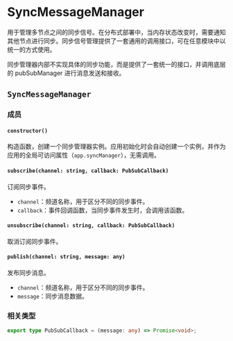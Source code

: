 # SyncMessageManager

用于管理多节点之间的同步信号。在分布式部署中，当内存状态改变时，需要通知其他节点进行同步。同步信号管理提供了一套通用的调用接口，可在任意模块中以统一的方式使用。

同步管理器内部不实现具体的同步功能，而是提供了一套统一的接口，并调用底层的 pubSubManager 进行消息发送和接收。

## `SyncMessageManager`

### 成员

#### `constructor()`

构造函数，创建一个同步管理器实例。应用初始化时会自动创建一个实例，并作为应用的全局可访问属性（`app.syncManager`），无需调用。

#### `subscribe(channel: string, callback: PubSubCallback)`

订阅同步事件。

- `channel`：频道名称，用于区分不同的同步事件。
- `callback`：事件回调函数，当同步事件发生时，会调用该函数。

#### `unsubscribe(channel: string, callback: PubSubCallback)`

取消订阅同步事件。

#### `publish(channel: string, message: any)`

发布同步消息。

- `channel`：频道名称，用于区分不同的同步事件。
- `message`：同步消息数据。

### 相关类型

```ts
export type PubSubCallback = (message: any) => Promise<void>;
```
